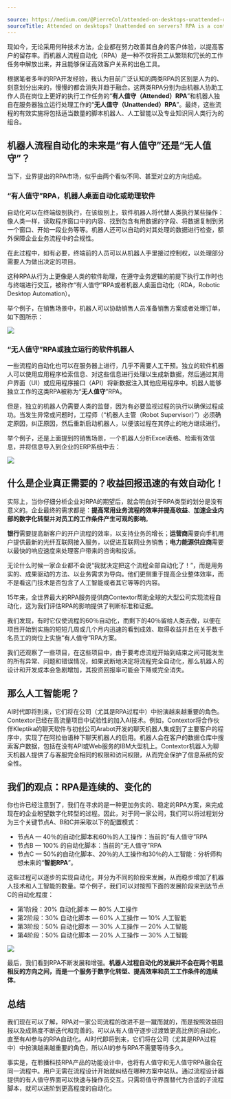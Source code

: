 ```yaml
---

source: https://medium.com/@PierreCol/attended-on-desktops-unattended-on-servers-rpa-is-a-continuum-42b2b5a0afd2
sourceTitle: Attended on desktops? Unattended on servers? RPA is a continuum!
---
```


现如今，无论采用何种技术方法，企业都在努力改善其自身的客户体验，以提高客户的留存率。而机器人流程自动化（RPA）是一种不仅将员工从繁琐和冗长的工作任务中解放出来，并且能够保证高效客户关系的出色工具。   

根据笔者多年的RPA开发经验，我认为目前广泛认知的两类RPA的区别是人为的、刻意划分出来的，慢慢的都会消失并趋于融合。这两类RPA分别为由机器人协助工作人员在岗位上更好的执行工作任务的“**有人值守（Attended）RPA**”和机器人独自在服务器独立运行处理工作的“**无人值守（Unattended）RPA**”。最终，这些流程的有效实施将包括适当数量的脚本机器人、人工智能以及专业知识同人类行为的组合。

## 机器人流程自动化的未来是“有人值守”还是“无人值守”？ 

当下，业界提出的RPA市场，似乎由两个看似不同、甚至对立的方向组成。  

### “有人值守”RPA，机器人桌面自动化或助理软件  

自动化可以在终端级别执行，在该级别上，软件机器人将代替人类执行某些操作：像人类一样，读取程序窗口中的内容、找到包含有用数据的字段、将数据复制到另一个窗口、开始一段业务等等。机器人还可以自动的对其处理的数据进行检查，额外保障企业业务流程中的合规性。

在此过程中，如有必要，终端前的人员可以从机器人手里接过控制权，以处理部分需要人为做出决定的项目。

这种RPA从行为上更像是人类的软件助理，在遵守业务逻辑的前提下执行工作时也与终端进行交互，被称作“有人值守”RPA或者机器人桌面自动化（RDA，Robotic Desktop Automation）。  

举个例子，在销售场景中，机器人可以协助销售人员准备销售方案或者处理订单，如下图所示：  

![](https://evernotepic-1253152250.cos.ap-shanghai.myqcloud.com//Attended_RPA.png)    

### “无人值守”RPA或独立运行的软件机器人

一些流程的自动化也可以在服务器上进行，几乎不需要人工干预。独立的软件机器人可以使用应用程序检索信息、对这些信息进行处理以生成新数据，然后通过其用户界面（UI）或应用程序接口（API）将新数据注入其他应用程序中。机器人能够独立工作的这类RPA被称为“**无人值守**”RPA。  

但是，独立的机器人仍需要人类的监督，因为有必要监视过程的执行以确保过程成功。当发生异常或问题时，工程师（“机器人主管（Robot Supervisor）”）必须确定原因，纠正原因，然后重新启动机器人，以便该过程在其停止的地方继续进行。

举个例子，还是上面提到的销售场景，一个机器人分析Excel表格、检索有效信息，并将信息导入到企业的ERP系统中去：  

![](https://evernotepic-1253152250.cos.ap-shanghai.myqcloud.com//Unattended_RPA.png)  

## 什么是企业真正需要的？收益回报迅速的有效自动化！
实际上，当你仔细分析企业对RPA的期望后，就会明白对于RPA类型的划分是没有意义的。企业最终的需求都是：**提高常用业务流程的效率并提高收益**、**加速企业内部的数字化转型**并**对员工的工作条件产生可观的影响**。  

**银行**需要提高新客户的开户流程的效率，以支持业务的增长；**运营商**需要向手机用户提供最新的光纤互联网接入服务，以促进互联网业务销售；**电力能源供应商**需要以最快的响应速度来处理客户带来的咨询和投诉。  

无论什么时候一家企业都不会说“我就决定把这个流程全部自动化了！”，而是用务实的、成果驱动的方法、以业务需求为导向。他们更侧重于提高企业整体效率，而不是看这门技术是否包含了人工智能或者其它等等的内容。  

15年来，全世界最大的RPA服务提供商Contextor帮助全球的大型公司实现流程自动化，这为我们评估RPA的影响提供了判断标准和证据。  

我们发现，有时它仅使流程的60％自动化，而剩下的40％留给人类去做，以便在项目开始到实施的短短几周或几个月内迅速的看到成效、取得收益并且在关乎数千名员工的岗位上实施“有人值守”RPA方案。  

我们还观察了一些项目，在这些项目中，由于要考虑流程开始到结束之间可能发生的所有异常、问题和错误情况，如果武断地决定将流程完全自动化，那么机器人的设计和开发成本会急剧增加，其投资回报率可能会下降或完全消失。
## 那么人工智能呢？  

AI时代即将到来，它们将在公司（尤其是RPA过程中）中扮演越来越重要的角色。Contextor已经在高流量项目中试验性的加入AI技术。例如，Contextor将合作伙伴Kleptika的聊天软件与初创公司Arabot开发的聊天机器人集成到了主要客户的程序中，实现了在阿拉伯语种下聊天机器人的启用。机器人会在客户的数据仓库中搜索客户数据，包括在没有API或Web服务的IBM大型机上。Contextor机器人为聊天机器人提供了与客服完全相同的权限和访问权限，从而完全保护了信息系统的安全性。

## 我们的观点：RPA是连续的、变化的

你也许已经注意到了，我们在寻求的是一种更加务实的、稳定的RPA方案，来完成现在的企业盼望数字化转型的过程。因此，对于同一家公司，我们可以将过程划分为三个关键节点A、B和C并采取以下的配置模式：

* 节点A — 40％的自动化脚本和60％的人工操作：当前的“有人值守”RPA
* 节点B — 100% 的自动化脚本：当前的“无人值守”RPA
* 节点C — 50%的自动化脚本、20％的人工操作和30％的人工智能：分析师构想未来的“**智能RPA**”。  

这些过程可以逐步的实现自动化，并分为不同的阶段来发展，从而稳步增加了机器人技术和人工智能的数量。举个例子，我们可以对按照下面的发展阶段来到达节点C的自动化程度：  

* 第1阶段：20% 自动化脚本 — 80% 人工操作
* 第2阶段：30% 自动化脚本 — 60% 人工操作 — 10% 人工智能
* 第3阶段：50% 自动化脚本 — 30% 人工操作 — 20% 人工智能
* 第4阶段：50% 自动化脚本 — 20% 人工操作 — 30% 人工智能

![](https://evernotepic-1253152250.cos.ap-shanghai.myqcloud.com//20191107164259.png)

最后，我们看到RPA不断发展和增强。**机器人过程自动化的发展并不会在两个明显相反的方向之间，而是一个服务于数字化转型、提高效率和员工工作条件的连续体**。

## 总结
我们现在可以了解，RPA对一家公司流程的改进不是一蹴而就的，而是按照效益回报以及成熟度不断迭代和完善的。可以从有人值守逐步过渡致更高比例的自动化，直至有AI参与的RPA自动化。AI时代即将到来，它们将在公司（尤其是RPA过程中）中扮演越来越重要的角色，所以AI的参与RPA不需要等待多久。  

事实是，在聆播科技RPA产品的功能设计中，也将有人值守和无人值守RPA融合在同一流程中。用户无需在流程设计开始就纠结在哪种方案中站队。通过流程设计器提供的有人值守界面可以快速与操作员交互。只需将值守界面替代为合适的子流程脚本，就可以进阶到更高程度的自动化。

